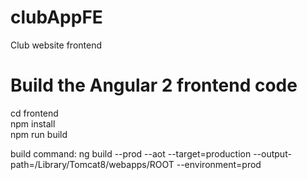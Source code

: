 # clubAppFE
Club website frontend  
  
# Build the Angular 2 frontend code
cd frontend  
npm install  
npm run build  



build command:
ng build --prod --aot --target=production --output-path=/Library/Tomcat8/webapps/ROOT --environment=prod
